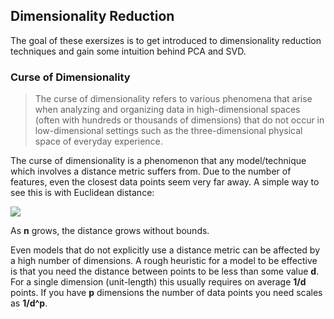 
## Dimensionality Reduction 

The goal of these exersizes is to get introduced to dimensionality reduction techniques and gain some intuition behind PCA and SVD. 


### Curse of Dimensionality

> The curse of dimensionality refers to various phenomena that arise when analyzing and organizing data in high-dimensional spaces (often with hundreds or thousands of dimensions) that do not occur in low-dimensional settings such as the three-dimensional physical space of everyday experience.

The curse of dimensionality is a phenomenon that any model/technique which involves a distance metric suffers from.  Due to the number of features, even the closest data points seem very far away.  A simple way to see this is with Euclidean distance:

![](http://upload.wikimedia.org/math/a/0/5/a056c1b3e4b1c72be81acf62b9e574ca.png)

As __n__ grows, the distance grows without bounds.

Even models that do not explicitly use a distance metric can be affected by a high number of dimensions.  A rough heuristic for a model to be effective is that you need the distance between points to be less than some value __d__.  For a single dimension (unit-length) this usually requires on average __1/d__ points.  If you have __p__ dimensions the number of data points you need scales as __1/d^p__.
